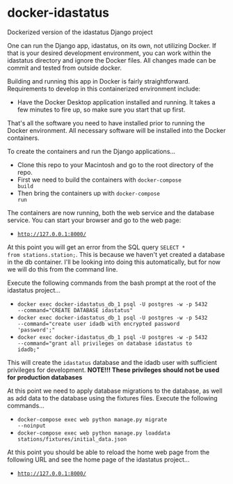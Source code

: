 # docker-idastatus
Dockerized version of the idastatus Django project

One can run the Django app, idastatus, on its own, not utilizing Docker.  If that is your desired development environment, you can work within the idastatus directory and ignore the Docker files.  All changes made can be commit and tested from outside docker.

Building and running this app in Docker is fairly straightforward.  Requirements to develop in this containerized environment include:

*    Have the Docker Desktop application installed and running.  It takes a few minutes to fire up, so make sure you start that up first.

That's all the software you need to have installed prior to running the Docker environment.  All necessary software will be installed into the Docker containers.

To create the containers and run the Django applications...

*    Clone this repo to your Macintosh and go to the root directory of the repo.
*    First we need to build the containers with <code>docker-compose build</code>
*    Then bring the containers up with <code>docker-compose run</code>

The containers are now running, both the web service and the database service.  You can start your browser and go to the web page:

*    <code>http://127.0.0.1:8000/</code>

At this point you will get an error from the SQL query <code>SELECT * from stations.station;</code>.  This is because we haven't yet created a database in the db container.  I'll be looking into doing this automatically, but for now we will do this from the command line.

Execute the following commands from the bash prompt at the root of the idastatus project...

*    <code>docker exec docker-idastatus_db_1 psql -U postgres -w -p 5432 --command="CREATE DATABASE idastatus"</code>
*    <code>docker exec docker-idastatus_db_1 psql -U postgres -w -p 5432 --command="create user idadb with encrypted password 'password';"</code>
*    <code>docker exec docker-idastatus_db_1 psql -U postgres -w -p 5432 --command="grant all privileges on database idastatus to idadb;"</code>

This will create the <code>idastatus</code> database and the idadb user with sufficient privileges for development.  <strong>NOTE!!! These privileges should not be used for production databases</strong>

At this point we need to apply database migrations to the database, as well as add data to the database using the fixtures files.  Execute the following commands...

*    <code>docker-compose exec web python manage.py migrate --noinput</code>
*    <code>docker-compose exec web python manage.py loaddata stations/fixtures/initial_data.json</code>

At this point you should be able to reload the home web page from the following URL and see the home page of the idastatus project...

*    <code>http://127.0.0.1:8000/</code>